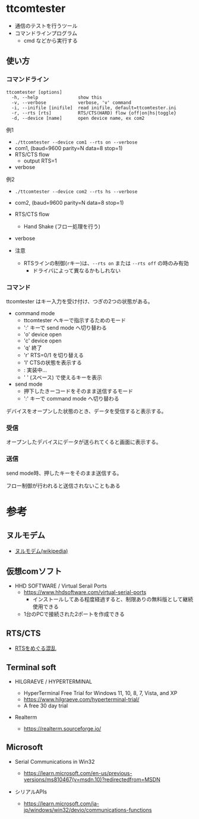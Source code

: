 ﻿# ttcomtester

- 通信のテストを行うツール
- コマンドラインプログラム
  - cmd などから実行する

## 使い方

### コマンドライン

```
ttcomtester [options]
  -h, --help               show this
  -v, --verbose            verbose, 'v' command
  -i, --inifile [inifile]  read inifile, default=ttcomtester.ini
  -r, --rts [rts]          RTS/CTS(HARD) flow {off|on|hs|toggle}
  -d, --device [name]      open device name, ex com2
```

例1
- `./ttcomtester --device com1 --rts on --verbose`
- com1, (baud=9600 parity=N data=8 stop=1)
- RTS/CTS flow
  - output RTS=1
- verbose

例2
- `./ttcomtester --device com2 --rts hs --verbose`
- com2, (baud=9600 parity=N data=8 stop=1)
- RTS/CTS flow
  - Hand Shake (フロー処理を行う)
- verbose

- 注意
  - RTSラインの制御(`r`キー)は、`--rts on` または `--rts off` の時のみ有効
    - ドライバによって異なるかもしれない

### コマンド

ttcomtester はキー入力を受け付け、つぎの2つの状態がある。

- command mode
  - ttcomtester へキーで指示するためのモード
  - ':' キーで send mode へ切り替わる
  - 'o' device open
  - 'c' device open
  - 'q' 終了
  - 'r' RTS=0/1 を切り替える
  - 'l' CTSの状態を表示する
  -  :  実装中…
  - ' ' (スペース) で使えるキーを表示
- send mode
  - 押下したきーコードをそのまま送信するモード
  - ':' キーで command mode へ切り替わる

デバイスをオープンした状態のとき、データを受信すると表示する。

### 受信

オープンしたデバイスにデータが送られてくると画面に表示する。

### 送信

send mode時、押したキーをそのまま送信する。

フロー制御が行われると送信されないこともある

# 参考

## ヌルモデム

- [ヌルモデム(wikipedia)](https://ja.wikipedia.org/wiki/%E3%83%8C%E3%83%AB%E3%83%A2%E3%83%87%E3%83%A0)

## 仮想comソフト

- HHD SOFTWARE / Virtual Serail Ports
  - https://www.hhdsoftware.com/virtual-serial-ports
    - インストールしてある程度経過すると、制限ありの無料版として継続使用できる
  - 1台のPCで接続された2ポートを作成できる

## RTS/CTS

- [RTSをめぐる混乱](https://lipoyang.hatenablog.com/entry/20130530/p1)

## Terminal soft

- HILGRAEVE / HYPERTERMINAL
  - HyperTerminal Free Trial for Windows 11, 10, 8, 7, Vista, and XP
  - https://www.hilgraeve.com/hyperterminal-trial/
  - A free 30 day trial

- Realterm
  - https://realterm.sourceforge.io/

## Microsoft

- Serial Communications in Win32
  - https://learn.microsoft.com/en-us/previous-versions/ms810467(v=msdn.10)?redirectedfrom=MSDN

- シリアルAPIs
  - https://learn.microsoft.com/ja-jp/windows/win32/devio/communications-functions
